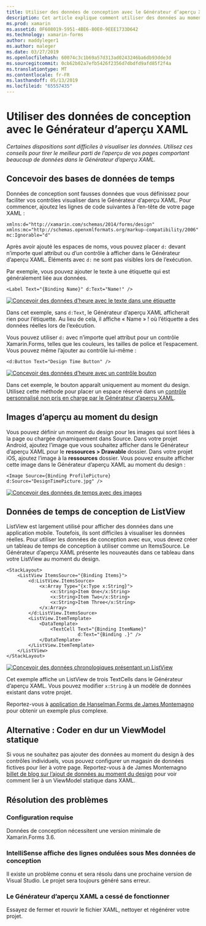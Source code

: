 ```yaml
---
title: Utiliser des données de conception avec le Générateur d’aperçu XAML
description: Cet article explique comment utiliser des données au moment du design pour afficher les mises en page comportant beaucoup de données dans le Générateur d’aperçu XAML sans exécuter votre application.
ms.prod: xamarin
ms.assetid: 0F608019-5951-4BE6-80E0-9EEE1733D642
ms.technology: xamarin-forms
author: maddyleger1
ms.author: maleger
ms.date: 03/27/2019
ms.openlocfilehash: 60074c3c1b69a57d313ad0243246ba6db93dde3d
ms.sourcegitcommit: 0cb62b02a7efb5426f2356d7dbdfd9afd85f2f4a
ms.translationtype: MT
ms.contentlocale: fr-FR
ms.lasthandoff: 05/13/2019
ms.locfileid: "65557435"
---
```

# <a name="use-design-time-data-with-the-xaml-previewer"></a>Utiliser des données de conception avec le Générateur d’aperçu XAML

_Certaines dispositions sont difficiles à visualiser les données. Utilisez ces conseils pour tirer le meilleur parti de l’aperçu de vos pages comportant beaucoup de données dans le Générateur d’aperçu XAML._

## <a name="design-time-data-basics"></a>Concevoir des bases de données de temps

Données de conception sont fausses données que vous définissez pour faciliter vos contrôles visualiser dans le Générateur d’aperçu XAML. Pour commencer, ajoutez les lignes de code suivantes à l’en-tête de votre page XAML :

```xaml
xmlns:d="http://xamarin.com/schemas/2014/forms/design"
xmlns:mc="http://schemas.openxmlformats.org/markup-compatibility/2006"
mc:Ignorable="d"
```

Après avoir ajouté les espaces de noms, vous pouvez placer `d:` devant n’importe quel attribut ou d’un contrôle à afficher dans le Générateur d’aperçu XAML. Éléments avec `d:` ne sont pas visibles lors de l’exécution.

Par exemple, vous pouvez ajouter le texte à une étiquette qui est généralement liée aux données.

```xaml
<Label Text="{Binding Name}" d:Text="Name!" />
```

[![Concevoir des données d’heure avec le texte dans une étiquette](xaml-previewer-images/designtimedata-label-sm.png "conception heure des données avec le texte une étiquette")](xaml-previewer-images/designtimedata-label-lg.png#lightbox)

Dans cet exemple, sans `d:Text`, le Générateur d’aperçu XAML afficherait rien pour l’étiquette. Au lieu de cela, il affiche « Name » ! où l’étiquette a des données réelles lors de l’exécution.

Vous pouvez utiliser `d:` avec n’importe quel attribut pour un contrôle Xamarin.Forms, telles que les couleurs, les tailles de police et l’espacement. Vous pouvez même l’ajouter au contrôle lui-même :

```xaml
<d:Button Text="Design Time Button" />
```

[![Concevoir des données d’heure avec un contrôle bouton](xaml-previewer-images/designtimedata-controls-sm.png "Design des données de temps avec un contrôle de bouton")](xaml-previewer-images/designtimedata-controls-lg.png#lightbox)

Dans cet exemple, le bouton apparaît uniquement au moment du design. Utilisez cette méthode pour placer un espace réservé dans un [contrôle personnalisé non pris en charge par le Générateur d’aperçu XAML](render-custom-controls.md).

## <a name="preview-images-at-design-time"></a>Images d’aperçu au moment du design

Vous pouvez définir un moment du design pour les images qui sont liées à la page ou chargée dynamiquement dans Source. Dans votre projet Android, ajoutez l’image que vous souhaitez afficher dans le Générateur d’aperçu XAML pour le **ressources > Drawable** dossier. Dans votre projet iOS, ajoutez l’image à la **ressources** dossier. Vous pouvez ensuite afficher cette image dans le Générateur d’aperçu XAML au moment du design :

```xaml
<Image Source={Binding ProfilePicture} d:Source="DesignTimePicture.jpg" />
```
[![Concevoir des données de temps avec des images](xaml-previewer-images/designtimedata-image-sm.png "données chronologique avec iamges de conception")](xaml-previewer-images/designtimedata-image-lg.png#lightbox)

## <a name="design-time-data-for-listviews"></a>Données de temps de conception de ListView

ListView est largement utilisé pour afficher des données dans une application mobile. Toutefois, ils sont difficiles à visualiser les données réelles. Pour utiliser les données de conception avec eux, vous devez créer un tableau de temps de conception à utiliser comme un ItemsSource. Le Générateur d’aperçu XAML présente les nouveautés dans ce tableau dans votre ListView au moment du design.

```xaml
<StackLayout>
    <ListView ItemsSource="{Binding Items}">
        <d:ListView.ItemsSource>
            <x:Array Type="{x:Type x:String}">
                <x:String>Item One</x:String>
                <x:String>Item Two</x:String>
                <x:String>Item Three</x:String>
            </x:Array>
        </d:ListView.ItemsSource>
        <ListView.ItemTemplate>
            <DataTemplate>
                <TextCell Text="{Binding ItemName}"
                          d:Text="{Binding .}" />
            </DataTemplate>
        </ListView.ItemTemplate>
    </ListView>
</StackLayout>
```

[![Concevoir des données chronologiques présentant un ListView](xaml-previewer-images/designtimedata-itemssource-sm.png "concevoir des données chronologiques présentant un ListView")](xaml-previewer-images/designtimedata-itemssource-lg.png#lightbox)

Cet exemple affiche un ListView de trois TextCells dans le Générateur d’aperçu XAML. Vous pouvez modifier `x:String` à un modèle de données existant dans votre projet.

Reportez-vous à [application de Hanselman.Forms de James Montemagno](https://github.com/jamesmontemagno/Hanselman.Forms/blob/vnext/src/Hanselman/Views/Podcasts/PodcastDetailsPage.xaml#L26-L47) pour obtenir un exemple plus complexe.

## <a name="alternative-hardcode-a-static-viewmodel"></a>Alternative : Coder en dur un ViewModel statique

Si vous ne souhaitez pas ajouter des données au moment du design à des contrôles individuels, vous pouvez configurer un magasin de données fictives pour lier à votre page. Reportez-vous à de James Montemagno [billet de blog sur l’ajout de données au moment du design](http://motzcod.es/post/143702671962/xamarinforms-xaml-previewer-design-time-data) pour voir comment lier à un ViewModel statique dans XAML.

## <a name="troubleshooting"></a>Résolution des problèmes

### <a name="requirements"></a>Configuration requise

Données de conception nécessitent une version minimale de Xamarin.Forms 3.6.

### <a name="intellisense-shows-squiggly-lines-under-my-design-time-data"></a>IntelliSense affiche des lignes ondulées sous Mes données de conception

Il existe un problème connu et sera résolu dans une prochaine version de Visual Studio. Le projet sera toujours généré sans erreur.

### <a name="the-xaml-previewer-stopped-working"></a>Le Générateur d’aperçu XAML a cessé de fonctionner

Essayez de fermer et rouvrir le fichier XAML, nettoyer et régénérer votre projet.

